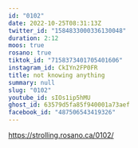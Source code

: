 ```yaml
---
id: "0102"
date: 2022-10-25T08:31:13Z
twitter_id: "1584833000336130048"
duration: 2:12
moos: true
rosano: true
tiktok_id: "7158373401705401606"
instagram_id: CkIYn2FP0FR
title: not knowing anything
summary: null
slug: "0102"
youtube_id: sIOs1ip5hMU
ghost_id: 63579d5fa85f940001a73aef
facebook_id: "487506543419326"
---
```

https://strolling.rosano.ca/0102/
